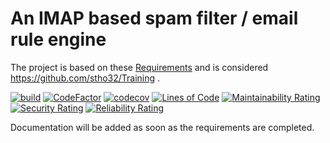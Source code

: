 # An IMAP based spam filter / email rule engine

The project is based on these [Requirements](Documentation/Requirements.md) and is considered https://github.com/stho32/Training .

[![build](https://github.com/stho32/CH021-Console-Linux-CSharp-001/actions/workflows/dotnet.yml/badge.svg)](https://github.com/stho32/CH021-Console-Linux-CSharp-001/actions/workflows/dotnet.yml) [![CodeFactor](https://www.codefactor.io/repository/github/stho32/p021-console-linux-csharp-001/badge)](https://www.codefactor.io/repository/github/stho32/p021-console-linux-csharp-001) [![codecov](https://codecov.io/gh/stho32/P021-Console-Linux-CSharp-001/branch/main/graph/badge.svg?token=JUOXZSCV33)](https://codecov.io/gh/stho32/P021-Console-Linux-CSharp-001) [![Lines of Code](https://sonarcloud.io/api/project_badges/measure?project=stho32_P021-Console-Linux-CSharp-001&metric=ncloc)](https://sonarcloud.io/summary/new_code?id=stho32_P021-Console-Linux-CSharp-001)
 [![Maintainability Rating](https://sonarcloud.io/api/project_badges/measure?project=stho32_P021-Console-Linux-CSharp-001&metric=sqale_rating)](https://sonarcloud.io/summary/new_code?id=stho32_P021-Console-Linux-CSharp-001) [![Security Rating](https://sonarcloud.io/api/project_badges/measure?project=stho32_P021-Console-Linux-CSharp-001&metric=security_rating)](https://sonarcloud.io/summary/new_code?id=stho32_P021-Console-Linux-CSharp-001) [![Reliability Rating](https://sonarcloud.io/api/project_badges/measure?project=stho32_P021-Console-Linux-CSharp-001&metric=reliability_rating)](https://sonarcloud.io/summary/new_code?id=stho32_P021-Console-Linux-CSharp-001)
 
Documentation will be added as soon as the requirements are completed.



